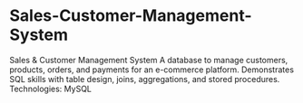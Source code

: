 # Sales-Customer-Management-System
Sales &amp; Customer Management System A database to manage customers, products, orders, and payments for an e-commerce platform. Demonstrates SQL skills with table design, joins, aggregations, and stored procedures.  Technologies: MySQL
